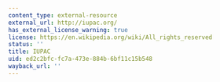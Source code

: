 ```yaml
---
content_type: external-resource
external_url: http://iupac.org/
has_external_license_warning: true
license: https://en.wikipedia.org/wiki/All_rights_reserved
status: ''
title: IUPAC
uid: ed2c2bfc-fc7a-473e-884b-6bf11c15b548
wayback_url: ''
---
```

